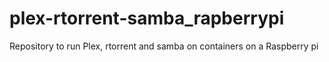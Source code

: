 # plex-rtorrent-samba_rapberrypi
 Repository to run Plex, rtorrent and samba on containers on a Raspberry pi
